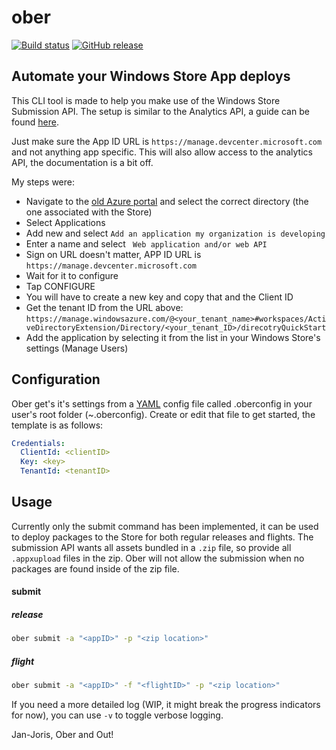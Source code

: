 ober
====

[![Build status](https://ci.appveyor.com/api/projects/status/el74wu2044x5tgga?svg=true)](https://ci.appveyor.com/project/JanJoris/ober) [![GitHub release](https://img.shields.io/github/release/janjoris/ober.svg)](https://github.com/JanJoris/ober/releases)

##  Automate your Windows Store App deploys

This CLI tool is made to help you make use of the Windows Store Submission API. The setup is similar to the Analytics API, a guide can be found [here](https://blogs.windows.com/buildingapps/2016/03/01/windows-store-analytics-api-now-available/).

Just make sure the App ID URL is `https://manage.devcenter.microsoft.com` and not anything app specific. This will also allow access to the analytics API, the documentation is a bit off.

My steps were:

* Navigate to the [old Azure portal](https://manage.windowsazure.com) and select the correct directory (the one associated with the Store)
* Select Applications
* Add new and select `Add an application my organization is developing`
* Enter a name and select ` Web application and/or web API`
* Sign on URL doesn't matter, APP ID URL is `https://manage.devcenter.microsoft.com`
* Wait for it to configure
* Tap CONFIGURE
* You will have to create a new key and copy that and the Client ID
* Get the tenant ID from the URL above: `https://manage.windowsazure.com/@<your_tenant_name>#workspaces/ActiveDirectoryExtension/Directory/<your_tenant_ID>/direcotryQuickStart`
* Add the application by selecting it from the list in your Windows Store's settings (Manage Users)

## Configuration

Ober get's it's settings from a [YAML](http://yaml.org/) config file called .oberconfig in your user's root folder (~\.oberconfig). Create or edit that file to get started, the template is as follows:

```yaml
Credentials:
  ClientId: <clientID>
  Key: <key>
  TenantId: <tenantID>
```

## Usage

Currently only the submit command has been implemented, it can be used to deploy packages to the Store for both regular releases and flights. The submission API wants all assets bundled in a `.zip` file, so provide all `.appxupload` files in the zip. Ober will not allow the submission when no packages are found inside of the zip file.

#### submit

##### release

```bash
ober submit -a "<appID>" -p "<zip location>"
```
##### flight

```bash
ober submit -a "<appID>" -f "<flightID>" -p "<zip location>"
```

If you need a more detailed log (WIP, it might break the progress indicators for now), you can use `-v` to toggle verbose logging.

Jan-Joris, Ober and Out!
